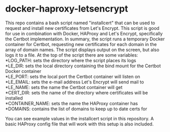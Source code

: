 # docker-haproxy-letsencrypt

This repo contains a bash script named "installcert" that can be used to request and install new certificates from Let's Encrypt. This script is good for use in combination with Docker, HAProxy and Let's Encrypt, specifically the Certbot implementation. In summary, the script runs a temporary Docker container for Certbot, requesting new certificates for each domain in the array of domain names. The script displays output on the screen, but also logs it to a file. At the top of the script there are some variables:  
*LOG_PATH: sets the directory where the script places its logs  
*LE_DIR: sets the local directory containing the bind mount for the Certbot Docker container  
*LE_PORT: sets the local port the Certbot container will listen on  
*LE_EMAIL: sets the e-mail address Let's Encrypt will send mail to  
*LE_NAME: sets the name the Certbot container will get  
*CERT_DIR: sets the name of the directory where certificates will be installed  
*CONTAINER_NAME: sets the name the HAProxy container has  
*DOMAINS: contains the list of domains to keep up to date certs for  
  
You can see example values in the installcert script in this repository. A basic HAProxy config file that will work with this setup is also included.  
